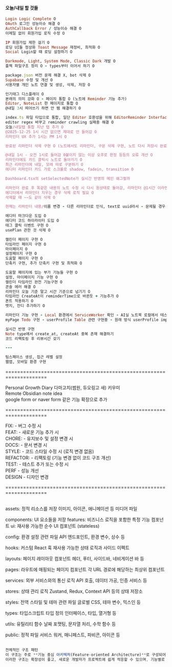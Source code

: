 #### 오늘/내일 할 것들

```ruby
Login Logic Complete O
OAuth 로그인 성능이슈 해결 O
AuthCallback Error / 성능이슈 해결 O
이메일 없이 회원가입 로직 수정 O

IP 회원가입 제한 걸기 O
로딩 UI들 정상화 Toast Message 재정비, 최적화 O
Social Login할 때 로딩 설정하기 O

Darkmode, Light, System Mode, Classic Dark 개발 O
플젝 파일구조 정리 O - types부터 이어서 하기 O

package.json 버전 문제 해결 X, bot 삭제 O
Supabase 수정 및 개선 O
사용자별 개인 노트 연결 및 생성, 삭제, 저장 O

인기태그 디스플레이 O
본래의 의미 강화 O - 페이지 통합 O (노트에 Reminder 기능 추가)
Editor, NoteList 한 페이지로 통합 O
@내일 3시 띄어쓰기 하면 안 됌 해결하기 O

index.ts 파일 타입으로 통합, 일단 Editor 호환성을 위해 EditorReminder Interface 생성 O
editor regex 바꾸고 reminder crawling 실패중 해결 O
오늘/내일탭 통합 지난 탭 추가 O
@2025-12-25 1시 시간 없으면 제대로 안 들어감 O
리마인더 UX 추가 1시는 PM 1시 O

완료된 리마인더 삭제 구현 O (노트에서도 리마인더, 구문 삭제 구현, 노트 다시 저장시 완료 리마인더 삭제 해결) *수정과 삭제, original_text 추가에 문제가 있음 삭제가 된다 안 된다는 그 다음 문제 = (수정, 삭제) 행동 반복 후 DB 데이터 증식 + Original_text allowd Null 에러 발생* O - 거의 키 로그인 만큼의 개빡이였다 - textarea를 md로 바꾸니까 고장남 씨ㅡ빨 O

@내일 1시 - 오전 1시로 들어감 0붙이지 않는 이상 오후로 판정 등등의 오류 개선 O
리마인더에도 카드 클릭시 노트로 돌아가기 O
최근 리마인더에 내일, 모레 따로 구분하기 O
에디터 리마인더 카드 가로 스크롤로 shadow, fadein, transition O

Dashboard.tsx의 setSelectedNote가 실시간 반영의 메인 왜그럴까

리마인더 완료 후 똑같은 내용의 노트 수정 시 다시 원상태로 돌아감, 리마인더 @1시간 이라면 수정할 때 기준 1시간으로 바뀜 - 이게 수정할 때도 다 지우고 수정하는 방식이라 그게 아니라 따로 처리를 해야할듯 - 성능 개선과 로직개선 필요 O
에디터에서 리마인더 지우는 경우 삭제 로직 필요 O
삭제할 때 ~~도 같이 삭제 O

현재는 리마인더 내용/이름 변경 - 다른 리마인더로 인식, text로 uuid라서 - 문제될 경우 바꾸는 걸로

에디터 마크다운 도입 O
에디터 코드 하이라이터 도입 O
태그 클릭 이벤트 구현 O
usePlan 관한 것 삭제 O

캘린더 페이지 구현 O
타임라인 페이지 구현 O
마이페이지 O
설정페이지 구현 O
도움말 페이지 구현 O
단축키 구현, 추가 단축키 구현 및 최적화 O

도움말 페이지에 있는 부가 기능들 구현 O
설정, 마이페이지 기능 구현 O
캘린더 타임라인 완전 기능구현 O
콘솔 에러 해결 O
리마인더 오늘 기준 말고 시간 기준으로 넘기기 O
타임라인 CreateAt이 reminderTime으로 바뀐듯 + 기능추가 O
폰트 적용하기 O
뱃지, 잔디 추가하기 O

리마인더 기능 구현 - Local 환경에서 ServiceWorker 확인 - AI실 노트북 로컬에서 테스트, Gemini - Supabase Cron 추가
myPage Todo 구현 - userProfile Table 관련 구현중 - 원래 방식 userProfile import로 개선하기

실시간 반영 구현
Note type에서 create_at, createAt 중복 존재 해결하기
코드 리팩토링 후 리뷰시간 갖기

---

팀스페이스 생성, 접근 레벨 설정
웹앱, 모바일 환경 구현
```

====================================================================<br/>

Personal Growth Diary 다마고치(썸원, 듀오링고 새) 키우미<br/>
Remote Obsidian note idea<br/>
google form or naver form 같은 기능 확장으로 추가 <br/>

====================================================================<br/>

FIX: - 버그 수정 시<br/>
FEAT: - 새로운 기능 추가 시<br/>
CHORE: - 유지보수 및 설정 변경 시<br/>
DOCS: - 문서 변경 시<br/>
STYLE: - 코드 스타일 수정 시 (로직 변경 없음)<br/>
REFACTOR: - 리팩토링 (기능 변경 없이 코드 구조 개선)<br/>
TEST: - 테스트 추가 또는 수정 시<br/>
PERF - 성능 개선<br/>
DESIGN - 디자인 변경<br/>

====================================================================<br/><br/>

assets: 정적 리소스를 저장
이미지, 아이콘, 애니메이션 등 미디어 파일<br/>

components: UI 요소들을 저장
features: 비즈니스 로직을 포함한 특정 기능 컴포넌트
ui: 재사용 가능한 순수 UI 컴포넌트 (stateless)

config: 환경 설정 관련 파일
API 엔드포인트, 환경 변수, 상수 등

hooks: 커스텀 React 훅
재사용 가능한 상태 로직과 사이드 이펙트

layouts: 페이지 레이아웃 컴포넌트
헤더, 푸터, 사이드바, 네비게이션 바 등

pages: 라우트에 매핑되는 페이지 컴포넌트
각 URL 경로에 해당하는 최상위 컴포넌트

services: 외부 서비스와의 통신 로직
API 호출, 데이터 가공, 인증 서비스 등

stores: 상태 관리 로직
Zustand, Redux, Context API 등의 상태 저장소

styles: 전역 스타일 및 테마 관련 파일
글로벌 CSS, 테마 변수, 믹스인 등

types: 타입스크립트 타입 정의
인터페이스, 타입, 열거형 등

utils: 유틸리티 함수
날짜 포맷팅, 문자열 처리, 수학 함수 등

public: 정적 파일
서비스 워커, 매니페스트, 파비콘, 아이콘 등
<br/><br/>

```js
전체적인 구조 패턴
이 구조는 주로 **기능 중심 아키텍처(Feature-oriented Architecture)**로 구성되어 있으며, 이는 대규모 프로젝트에서 기능별로 코드를 분리하여 유지보수성을 높이는 데 효과적입니다. 또한 아토믹 디자인 시스템(Atomic Design System) 원칙을 UI 컴포넌트에 적용하고 있는 것으로 보입니다.
이러한 구조는 확장성이 좋고, 새로운 개발자가 프로젝트에 쉽게 적응할 수 있으며, 기능별로 분리되어 있어 코드의 응집도를 높이고 결합도를 낮추는 데 도움이 됩니다.
```

